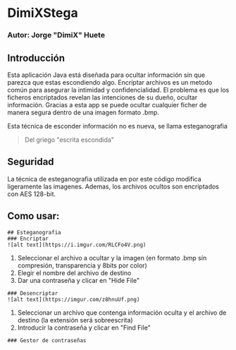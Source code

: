 # DimiXStega
### Autor: Jorge "**DimiX**" Huete

## Introducción
Esta aplicación Java está diseñada para ocultar información sin que parezca que estas escondiendo algo.
Encriptar archivos es un metodo común para asegurar la intimidad y confidencialidad. El problema es
que los ficheros encriptados revelan las intenciones de su dueño, ocultar información.
Gracias a esta app se puede ocultar cualquier ficher de manera segura dentro de una imagen formato .bmp.

Esta técnica de esconder información no es nueva, se llama esteganografia

>Del griego "escrita escondida"

## Seguridad
La técnica de esteganografia utilizada en por este código modifica ligeramente las imagenes.
Ademas, los archivos ocultos son encriptados con AES 128-bit.

## Como usar:
	## Esteganografia
	### Encriptar
	![alt text](https://i.imgur.com/RLCFo4V.png)
  1. Seleccionar el archivo a ocultar y la imagen (en formato .bmp sín compresión, transparencia y 8bits por color)
  2. Elegir el nombre del archivo de destino
  3. Dar una contraseña y clicar en "Hide File"
  
  	### Desencriptar
	![alt text](https://imgur.com/z8hnuUf.png)
  1. Seleccionar un archivo que contenga información oculta y el archivo de destino (la extensión será sobreescrita)
  2. Introducir la contraseña y clicar en "Find File"
  
  	### Gestor de contraseñas

